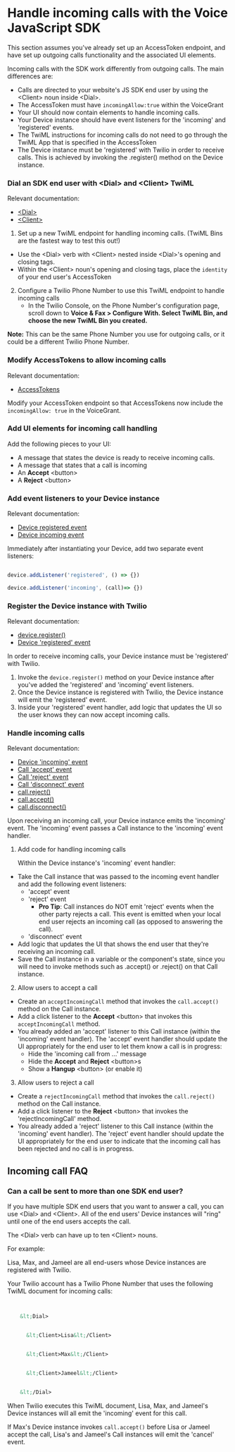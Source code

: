 

# Handle incoming calls with the Voice JavaScript SDK

This section assumes you've already set up an AccessToken endpoint, and have set up outgoing calls functionality and the associated UI elements. 

Incoming calls with the SDK work differently from outgoing calls. The main differences are: 



* Calls are directed to your website's JS SDK end user by using the &lt;Client> noun inside &lt;Dial>. 
* The AccessToken must have `incomingAllow:true` within the VoiceGrant
* Your UI should now contain elements to handle incoming calls.
* Your Device instance should have event listeners for the 'incoming' and 'registered' events.
* The TwiML instructions for incoming calls do not need to go through the TwiML App that is specified in the AccessToken
* The Device instance must be 'registered' with Twilio in order to receive calls. This is achieved by invoking the .register() method on the Device instance.


### **Dial an SDK end user with &lt;Dial> and &lt;Client> TwiML**

Relevant documentation: 


* [&lt;Dial>](https://www.twilio.com/docs/voice/twiml/dial)
* [&lt;Client>](https://www.twilio.com/docs/voice/twiml/client)
1. Set up a new TwiML endpoint for handling incoming calls. (TwiML Bins are the fastest way to test this out!)

* Use the &lt;Dial> verb with &lt;Client> nested inside &lt;Dial>'s opening and closing tags. 
* Within the &lt;Client> noun's opening and closing tags, place the `identity` of your end user's AccessToken
2. Configure a Twilio Phone Number to use this TwiML endpoint to handle incoming calls
    * In the Twilio Console, on the Phone Number's configuration page, scroll down to **Voice & Fax > Configure With. Select TwiML Bin, and choose the new TwiML Bin you created.**

**Note:** This can be the same Phone Number you use for outgoing calls, or it could be a different Twilio Phone Number. 


### **Modify AccessTokens to allow incoming calls**

Relevant documentation: 



* [AccessTokens](https://www.twilio.com/docs/iam/access-tokens#create-an-access-token-for-voice)

Modify your AccessToken endpoint so that AccessTokens now include the `incomingAllow: true` in the VoiceGrant. 


### **Add UI elements for incoming call handling**

Add the following pieces to your UI:



* A message that states the device is ready to receive incoming calls.
* A message that states that a call is incoming
* An **Accept** &lt;button>
* A **Reject** &lt;button>


### **Add event listeners to your Device instance**

Relevant documentation:



* [Device registered event](https://www.twilio.com/docs/voice/sdks/javascript/twiliodevice#registered-event)
* [Device incoming event](https://www.twilio.com/docs/voice/sdks/javascript/twiliodevice#incoming-event)

Immediately after instantiating your Device, add two separate event listeners: 

```js

device.addListener('registered', () => {})

device.addListener('incoming', (call)=> {})

```


### **Register the Device instance with Twilio**

Relevant documentation: 



* [device.register()](https://www.twilio.com/docs/voice/sdks/javascript/twiliodevice#deviceregister)
* [Device 'registered' event](https://www.twilio.com/docs/voice/sdks/javascript/twiliodevice#registered-event)

In order to receive incoming calls, your Device instance must be 'registered' with Twilio. 



1. Invoke the `device.register()` method on your Device instance after you've added the 'registered' and 'incoming' event listeners.  
2. Once the Device instance is registered with Twilio, the Device instance will emit the 'registered' event. 
3. Inside your 'registered' event handler, add logic that updates the UI so the user knows they can now accept incoming calls. 


### **Handle incoming calls**

Relevant documentation: 



* [Device 'incoming' event](https://www.twilio.com/docs/voice/sdks/javascript/twiliodevice#incoming-event)
* [Call 'accept' event](https://www.twilio.com/docs/voice/sdks/javascript/twiliocall#accept-event)
* [Call 'reject' event](https://www.twilio.com/docs/voice/sdks/javascript/twiliocall#reject-event)
* [Call 'disconnect' event](https://www.twilio.com/docs/voice/sdks/javascript/twiliocall#disconnect-event)
* [call.reject()](https://www.twilio.com/docs/voice/sdks/javascript/twiliocall#callreject)
* [call.accept()](https://www.twilio.com/docs/voice/sdks/javascript/twiliocall#callacceptacceptoptions)
* [call.disconnect()](https://www.twilio.com/docs/voice/sdks/javascript/twiliocall#calldisconnect)

Upon receiving an incoming call, your Device instance emits the 'incoming' event. The 'incoming' event passes a Call instance to the 'incoming' event handler. 



1. Add code for handling incoming calls

    Within the Device instance's 'incoming' event handler:

* Take the Call instance that was passed to the incoming event handler and add the following event listeners:
    * 'accept' event 
    * 'reject' event
        * **Pro Tip**: Call instances do NOT emit 'reject' events when the other party rejects a call. This event is emitted when your local end user rejects an incoming call (as opposed to answering the call).
    * 'disconnect' event 
* Add logic that updates the UI that shows the end user that they're receiving an incoming call. 
* Save the Call instance in a variable or the component's state, since you will need to invoke methods such as .accept() or .reject() on that Call instance. 
2. Allow users to accept a call
* Create an `acceptIncomingCall` method that invokes the `call.accept()` method on the Call instance. 
* Add a click listener to the **Accept** &lt;button> that invokes this `acceptIncomingCall` method.
* You already added an 'accept' listener to this Call instance (within the 'incoming' event handler). The 'accept' event handler should update the UI appropriately for the end user to let them know a call is in progress:
    * Hide the 'incoming call from …' message
    * Hide the **Accept** and **Reject** &lt;button>s
    * Show a **Hangup** &lt;button> (or enable it)
3. Allow users to reject a call
* Create a `rejectIncomingCall` method that invokes the `call.reject()` method on the Call instance.
* Add a click listener to the **Reject** &lt;button> that invokes the 'rejectIncomingCall' method.
* You already added a 'reject' listener to this Call instance (within the 'incoming' event handler). The 'reject' event handler should update the UI appropriately for the end user to indicate that the incoming call has been rejected and no call is in progress.


## Incoming call FAQ

### **Can a call be sent to more than one SDK end user?**

If you have multiple SDK end users that you want to answer a call, you can use &lt;Dial> and &lt;Client>. All of the end users' Device instances will "ring" until one of the end users accepts the call. 

The &lt;Dial> verb can have up to ten &lt;Client> nouns. 

For example: 

Lisa, Max, and Jameel are all end-users whose Device instances are registered with Twilio. 

Your Twilio account has a Twilio Phone Number that uses the following TwiML document for incoming calls: 

```xml


    &lt;Dial> 


      &lt;Client>Lisa&lt;/Client>


      &lt;Client>Max&lt;/Client>


      &lt;Client>Jameel&lt;/Client>


    &lt;/Dial>

```

When Twilio executes this TwiML document, Lisa, Max, and Jameel's Device instances will all emit the 'incoming' event for this call. 

If Max's Device instance invokes `call.accept()` before Lisa or Jameel accept the call, Lisa's and Jameel's Call instances will emit the 'cancel' event. 
